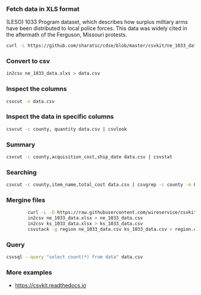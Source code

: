 ### Fetch data in XLS format

(LESO) 1033 Program dataset, which describes how surplus military arms have been distributed to local police forces.
This data was widely cited in the aftermath of the Ferguson, Missouri protests.

```bash
curl -L https://github.com/sharatsc/cdse/blob/master/csvkit/ne_1033_data.xls?raw=true -o ne_1033_data.xls
```

### Convert to csv
```bash
in2csv ne_1033_data.xlxs > data.csv
```

### Inspect the columns
```bash
csvcut -n data.csv
```

### Inspect the data in specific columns
```bash
csvcut -c county, quantity data.csv | csvlook
```

### Summary
```bash
csvcut -c county,acquisition_cost,ship_date data.csv | csvstat
```
### Searching
```bash
csvcut -c county,item_name,total_cost data.csv | csvgrep -c county -m LANCASTER | csvlook
```
### Mergine files
```bash
        curl -L -O https://raw.githubusercontent.com/wireservice/csvkit/master/examples/realdata/ks_1033_data.csv
        in2csv ne_1033_data.xlsx > ne_1033_data.csv
        in2csv ks_1033_data.xlsx > ks_1033_data.csv
        csvstack -g region ne_1033_data.csv ks_1033_data.csv > region.csv
```

### Query
```bash
csvsql --query "select count(*) from data" data.csv
```

### More examples
* https://csvkit.readthedocs.io

